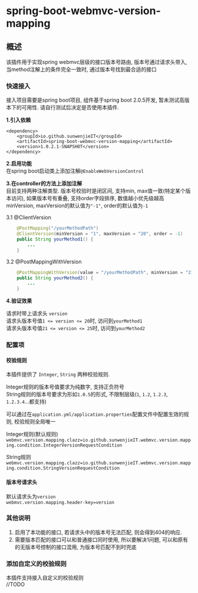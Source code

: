 # spring-boot-webmvc-version-mapping

## 概述

该插件用于实现spring webmvc层级的接口版本号路由, 版本号通过请求头带入, 当method注解上的条件完全一致时, 通过版本号找到最合适的接口


### 快速接入

接入项目需要是spring boot项目, 组件基于spring boot 2.0.5开发, 暂未测试高版本下的可用性.
请自行测试后决定是否使用本插件. 

**1.引入依赖**

    <dependency>
        <groupId>io.github.sunwenjieIT</groupId>
        <artifactId>spring-boot-webmvc-version-mapping</artifactId>
        <version>1.0.2.1-SNAPSHOT</version>
    </dependency>

**2.启用功能**  
在spring boot启动类上添加注解`@EnableWebVersionControl`

**3.在controller的方法上添加注解**  
目前支持两种注解类型. 版本号校验时是闭区间, 支持min, max值一致(特定某个版本访问), 如果版本号有重叠, 支持order字段排序, 数值越小优先级越高
minVersion, maxVersion的默认值为`"-1"`, order的默认值为`-1`

3.1 @ClientVersion

```java
    @PostMapping("/yourMethodPath")
    @ClientVersion(minVersion = "1", maxVersion = "20", order = -1)
    public String yourMethod1() {
        ...
    }
```

3.2 @PostMappingWithVersion

```java
    @PostMappingWithVersion(value = "/yourMethodPath", minVersion = "21", maxVersion = "25")
    public String yourMethod2() {
        ...
    }
```

**4.验证效果**

请求时带上请求头 `version`  
请求头版本号值`1 <= version <= 20`时, 访问到`yourMethod1`  
请求头版本号值`21 <= version <= 25`时, 访问到`yourMethod2`

### 配置项

#### 校验规则
本插件提供了 `Integer`, `String` 两种校验规则. 

Integer规则的版本号值要求为纯数字, 支持正负符号  
String规则的版本号要求为形如`1.0.5`的形式, 不限制层级(`1`, `1.2`, `1.2.3`, `1.2.3.4`...都支持)

可以通过在`application.yml/application.properties`配置文件中配置生效的规则, 校验规则全局唯一

Integer规则(默认规则)  
`webmvc.version.mapping.clazz=io.github.sunwenjieIT.webmvc.version.mapping.condition.IntegerVersionRequestCondition`

String规则  
`webmvc.version.mapping.clazz=io.github.sunwenjieIT.webmvc.version.mapping.condition.StringVersionRequestCondition`

#### 版本号请求头

默认请求头为`version`  
`webmvc.version.mapping.header-key=version`

### 其他说明

1. 启用了本功能的接口, 若请求头中的版本号无法匹配, 则会得到404的响应.  
2. 需要版本匹配的接口可以和普通接口同时使用, 所以要解决1问题, 可以和原有的无版本号控制的接口混用, 为版本号匹配不到时兜底

### 添加自定义的校验规则
本插件支持接入自定义的校验规则  
//TODO 
